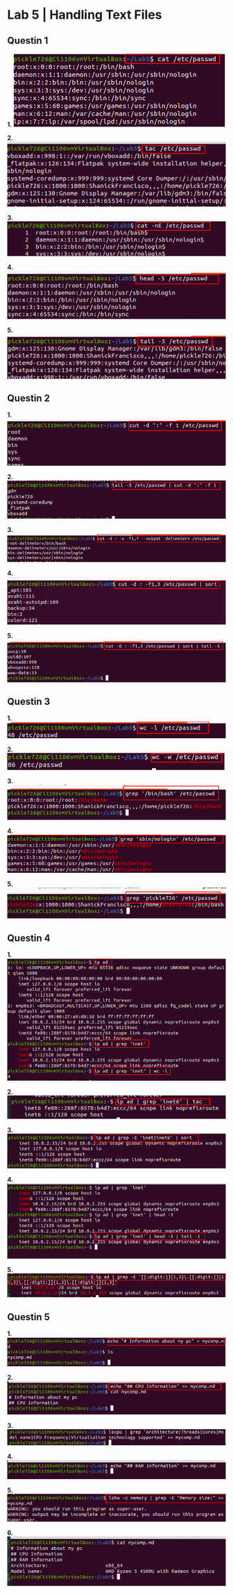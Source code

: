 # Lab 5 | Handling Text Files

## Questin 1
**1.** ![img1](lab5imgs/l5q1a1.png)

**2.** ![img2](lab5imgs/l5q1a2.png)

**3.** ![img3](lab5imgs/l5q1a3.png)

**4.** ![img4](lab5imgs/l5q1a4.png)

**5.** ![img5](lab5imgs/l5q1a5.png)


## Questin 2
**1.** ![img6](lab5imgs/l5q2a1.png)

**2.** ![img7](lab5imgs/l5q2a2.png)

**3.** ![img8](lab5imgs/l5q2a3.png)

**4.** ![img9](lab5imgs/l5q2a4.png)

**5.** ![img10](lab5imgs/l5q2a5.png)

## Questin 3
**1.** ![img11](lab5imgs/l5q3a1.png)

**2.** ![img12](lab5imgs/l5q3a2.png)

**3.** ![img13](lab5imgs/l5q3a3.png)

**4.** ![img14](lab5imgs/l5q3a4.png)

**5.** ![img15](lab5imgs/l5q3a5.png)

## Questin 4
**1.** ![img16](lab5imgs/l5q4a1.png)

**2.** ![img17](lab5imgs/l5q4a2.png)

**3.** ![img18](lab5imgs/l4q4a3.png)

**4.** ![img19](lab5imgs/l5q4a4.png)

**5.** ![img20](lab5imgs/l5q4a5.png)

## Questin 5
**1.** ![img21](lab5imgs/l5q5.1.png)

**2.** ![img22](lab5imgs/l5q5.2.png)

**3.** ![img23](lab5imgs/l5q5.3.png)

**4.** ![img24](lab5imgs/l5q5.4.png)

**5.** ![img25](lab5imgs/l5q5.5.png)

**6.** ![img25](lab5imgs/l5q5.6.png)

